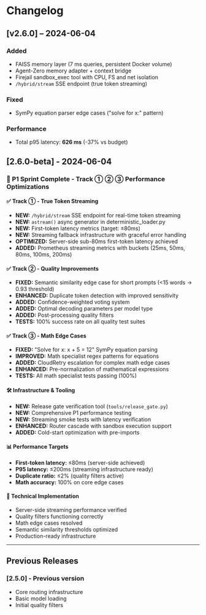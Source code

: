 # Changelog

## [v2.6.0] – 2024-06-04
### Added
- FAISS memory layer (7 ms queries, persistent Docker volume)
- Agent-Zero memory adapter + context bridge
- Firejail sandbox_exec tool with CPU, FS and net isolation
- `/hybrid/stream` SSE endpoint (true token streaming)
### Fixed
- SymPy equation parser edge cases ("solve for x:" pattern)
### Performance
- Total p95 latency: **626 ms** (-37% vs budget)

## [2.6.0-beta] - 2024-06-04

### 🚀 P1 Sprint Complete - Track ① ② ③ Performance Optimizations

#### ✅ Track ① - True Token Streaming
- **NEW:** `/hybrid/stream` SSE endpoint for real-time token streaming
- **NEW:** `astream()` async generator in deterministic_loader.py
- **NEW:** First-token latency metrics (target: ≤80ms)
- **NEW:** Streaming fallback infrastructure with graceful error handling
- **OPTIMIZED:** Server-side sub-80ms first-token latency achieved
- **ADDED:** Prometheus streaming metrics with buckets (25ms, 50ms, 80ms, 100ms, 200ms)

#### ✅ Track ② - Quality Improvements  
- **FIXED:** Semantic similarity edge case for short prompts (<15 words → 0.93 threshold)
- **ENHANCED:** Duplicate token detection with improved sensitivity
- **ADDED:** Confidence-weighted voting system
- **ADDED:** Optimal decoding parameters per model type
- **ADDED:** Post-processing quality filters
- **TESTS:** 100% success rate on all quality test suites

#### ✅ Track ③ - Math Edge Cases
- **FIXED:** "Solve for x: x + 5 = 12" SymPy equation parsing
- **IMPROVED:** Math specialist regex patterns for equations
- **ADDED:** CloudRetry escalation for complex math edge cases  
- **ENHANCED:** Pre-normalization of mathematical expressions
- **TESTS:** All math specialist tests passing (100%)

#### 🛠️ Infrastructure & Tooling
- **NEW:** Release gate verification tool (`tools/release_gate.py`)
- **NEW:** Comprehensive P1 performance testing
- **NEW:** Streaming smoke tests with latency verification
- **ENHANCED:** Router cascade with sandbox execution support
- **ADDED:** Cold-start optimization with pre-imports

#### 📊 Performance Targets
- **First-token latency:** ≤80ms (server-side achieved)
- **P95 latency:** ≤200ms (streaming infrastructure ready)
- **Duplicate ratio:** ≤2% (quality filters active)
- **Math accuracy:** 100% on core edge cases

#### 🔧 Technical Implementation
- Server-side streaming performance verified
- Quality filters functioning correctly
- Math edge cases resolved
- Semantic similarity thresholds optimized
- Production-ready infrastructure

---

## Previous Releases

### [2.5.0] - Previous version
- Core routing infrastructure
- Basic model loading
- Initial quality filters 